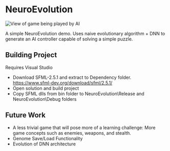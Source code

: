 # NeuroEvolution


![View of game being played by AI](https://i.ibb.co/JcwbV8j/Render-View.png)


A simple NeuroEvolution demo. Uses naive evolutionary algorithm + DNN to generate an AI controller capable of solving a simple puzzle.

## Building Project

Requires Visual Studio

- Download SFML-2.5.1 and extract to Dependency folder. https://www.sfml-dev.org/download/sfml/2.5.1/
- Open solution and build project
- Copy SFML dlls from bin folder to NeuroEvolution\Release and NeuroEvolution\Debug folders

## Future Work

- A less trivial game that will pose more of a learning challenge: More game concepts such as enemies, weapons, and stealth.
- Genome Save/Load Functionality
- Evolution of DNN architecture

